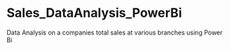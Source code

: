 # Sales_DataAnalysis_PowerBi
 Data Analysis on a companies total sales at various branches using Power Bi 
